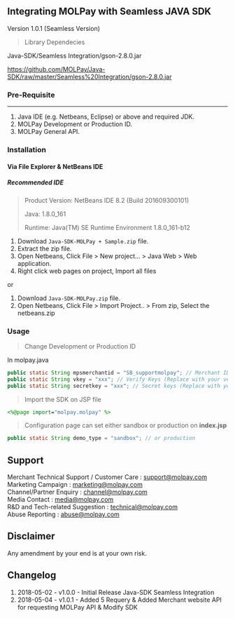 ## Integrating MOLPay with Seamless JAVA SDK
Version 1.0.1 (Seamless Version)

> Library Dependecies

Java-SDK/Seamless Integration/gson-2.8.0.jar

https://github.com/MOLPay/Java-SDK/raw/master/Seamless%20Integration/gson-2.8.0.jar

### Pre-Requisite
------
1. Java IDE (e.g. Netbeans, Eclipse) or above and required JDK.
2. MOLPay Development or Production ID.
3. MOLPay General API.

### Installation
#### Via File Explorer & NetBeans IDE

##### Recommended IDE 
> Product Version: NetBeans IDE 8.2 (Build 201609300101)
> 
> Java: 1.8.0_161
> 
> Runtime: Java(TM) SE Runtime Environment 1.8.0_161-b12

1. Download `Java-SDK-MOLPay + Sample.zip` file.
2. Extract the zip file. 
3. Open Netbeans, Click File > New project... > Java Web > Web application.
4. Right click web pages on project, Import all files

or

1. Download `Java-SDK-MOLPay.zip` file.
2. Open Netbeans, Click File > Import Project.. > From zip, Select the netbeans.zip


### Usage

> Change Development or Production ID 

  In molpay.java

```JAVA
public static String mpsmerchantid = "SB_supportmolpay"; // Merchant ID (Replace with your merchant id)
public static String vkey = "xxx"; // Verify Keys (Replace with your verify key)
public static String secretkey = "xxx"; // Secret keys (Replace with your secret keys) 
```

> Import the SDK on JSP file


```JSP
<%@page import="molpay.molpay" %>
```


> Configuration page can set either sandbox or production on **index.jsp**

```JAVA
public static String demo_type = "sandbox"; // or production
```

Support
-------

Merchant Technical Support / Customer Care : support@molpay.com <br>
Marketing Campaign : marketing@molpay.com <br>
Channel/Partner Enquiry : channel@molpay.com <br>
Media Contact : media@molpay.com <br>
R&D and Tech-related Suggestion : technical@molpay.com <br>
Abuse Reporting : abuse@molpay.com

Disclaimer
----------
Any amendment by your end is at your own risk.

Changelog
----------
1. 2018-05-02 - v1.0.0 - Initial Release Java-SDK Seamless Integration
2. 2018-05-04 - v1.0.1 - Added 5 Requery & Added Merchant website API for requesting MOLPay API & Modify SDK



